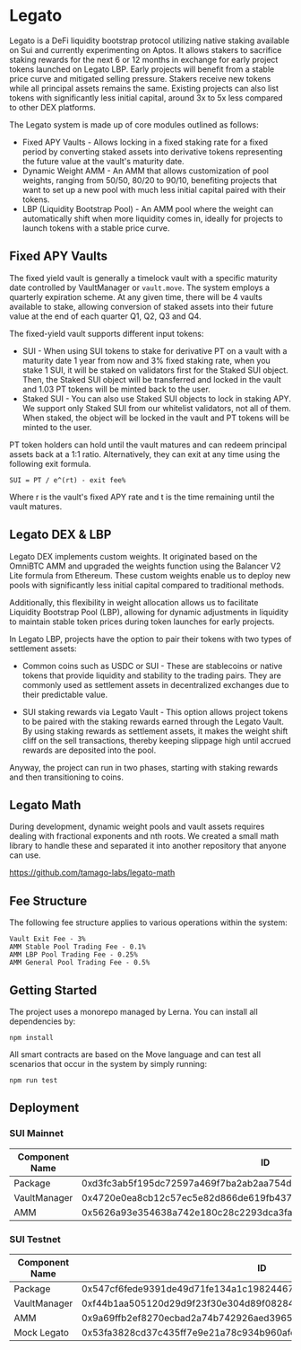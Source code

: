 # Legato

Legato is a DeFi liquidity bootstrap protocol utilizing native staking available on Sui and currently experimenting on Aptos. It allows stakers to sacrifice staking rewards for the next 6 or 12 months in exchange for early project tokens launched on Legato LBP. Early projects will benefit from a stable price curve and mitigated selling pressure. Stakers receive new tokens while all principal assets remains the same. Existing projects can also list tokens with significantly less initial capital, around 3x to 5x less compared to other DEX platforms.

The Legato system is made up of core modules outlined as follows:

- Fixed APY Vaults - Allows locking in a fixed staking rate for a fixed period by converting staked assets into derivative tokens representing the future value at the vault's maturity date.
- Dynamic Weight AMM - An AMM that allows customization of pool weights, ranging from 50/50, 80/20 to 90/10, benefiting projects that want to set up a new pool with much less initial capital paired with their tokens.
- LBP (Liquidity Bootstrap Pool) - An AMM pool where the weight can automatically shift when more liquidity comes in, ideally for projects to launch tokens with a stable price curve.

## Fixed APY Vaults

The fixed yield vault is generally a timelock vault with a specific maturity date controlled by VaultManager or `vault.move`. The system employs a quarterly expiration scheme. At any given time, there will be 4 vaults available to stake, allowing conversion of staked assets into their future value at the end of each quarter Q1, Q2, Q3 and Q4.

The fixed-yield vault supports different input tokens:

- SUI - When using SUI tokens to stake for derivative PT on a vault with a maturity date 1 year from now and 3% fixed staking rate, when you stake 1 SUI, it will be staked on validators first for the Staked SUI object. Then, the Staked SUI object will be transferred and locked in the vault and 1.03 PT tokens will be minted back to the user.
- Staked SUI - You can also use Staked SUI objects to lock in staking APY. We support only Staked SUI from our whitelist validators, not all of them. When staked, the object will be locked in the vault and PT tokens will be minted to the user.

PT token holders can hold until the vault matures and can redeem principal assets back at a 1:1 ratio. Alternatively, they can exit at any time using the following exit formula.

```
SUI = PT / e^(rt) - exit fee%
```
Where r is the vault's fixed APY rate and t is the time remaining until the vault matures.

## Legato DEX & LBP
Legato DEX implements custom weights. It originated based on the OmniBTC AMM and upgraded the weights function using the Balancer V2 Lite formula from Ethereum. These custom weights enable us to deploy new pools with significantly less initial capital compared to traditional methods. 

Additionally, this flexibility in weight allocation allows us to facilitate Liquidity Bootstrap Pool (LBP), allowing for dynamic adjustments in liquidity to maintain stable token prices during token launches for early projects.

In Legato LBP, projects have the option to pair their tokens with two types of settlement assets:

- Common coins such as USDC or SUI - These are stablecoins or native tokens that provide liquidity and stability to the trading pairs. They are commonly used as settlement assets in decentralized exchanges due to their predictable value.

- SUI staking rewards via Legato Vault - This option allows project tokens to be paired with the staking rewards earned through the Legato Vault. By using staking rewards as settlement assets, it makes the weight shift cliff on the sell transactions, thereby keeping slippage high until accrued rewards are deposited into the pool.

Anyway, the project can run in two phases, starting with staking rewards and then transitioning to coins.

## Legato Math

During development, dynamic weight pools and vault assets requires dealing with fractional exponents and nth roots. We created a small math library to handle these and separated it into another repository that anyone can use.

https://github.com/tamago-labs/legato-math

## Fee Structure

The following fee structure applies to various operations within the system:

```
Vault Exit Fee - 3%
AMM Stable Pool Trading Fee - 0.1%
AMM LBP Pool Trading Fee - 0.25%
AMM General Pool Trading Fee - 0.5%
```

## Getting Started

The project uses a monorepo managed by Lerna. You can install all dependencies by:

```
npm install
```
All smart contracts are based on the Move language and can test all scenarios that occur in the system by simply running:
```
npm run test
```

## Deployment


### SUI Mainnet

Component Name | ID
--- | --- 
Package |  0xd3fc3ab5f195dc72597a469f7ba2ab2aa754d28c6a70b785a6bd65a6b005151d
VaultManager | 0x4720e0ea8cb12c57ec5e82d866de619fb437706e587e048404dd31049635fea2
AMM | 0x5626a93e354638a742e180c28c2293dca3fa0e26bb81f40a21304ef81ae51672

### SUI Testnet

Component Name | ID
--- | --- 
Package | 0x547cf6fede9391de49d71fe134a1c19824467f5826f0cc1843669f26264af5e9 
VaultManager | 0xf44b1aa505120d29d9f23f30e304d89f08284725d07fda643af21b12e0568d12
AMM | 0x9a69ffb2ef8270ecbad2a74b742926aed3965581deeffbd36432a84761f1c753
Mock Legato | 0x53fa3828cd37c435ff7e9e21a78c934b960afe51070427eef866fadb44131e9b





